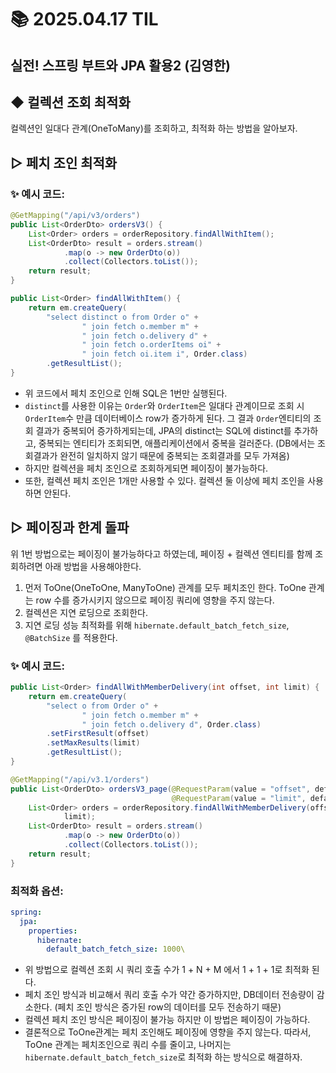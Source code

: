 # 📚 2025.04.17 TIL
## 실전! 스프링 부트와 JPA 활용2 (김영한)
##  ◆ 컬렉션 조회 최적화
컬렉션인 일대다 관계(OneToMany)를 조회하고, 최적화 하는 방법을 알아보자.

## ▷ 페치 조인 최적화
### ✨ 예시 코드:
```java
@GetMapping("/api/v3/orders")
public List<OrderDto> ordersV3() {
    List<Order> orders = orderRepository.findAllWithItem();
    List<OrderDto> result = orders.stream()
            .map(o -> new OrderDto(o))
            .collect(Collectors.toList());
    return result;
}
```
```java
public List<Order> findAllWithItem() {
    return em.createQuery(
        "select distinct o from Order o" +
                " join fetch o.member m" +
                " join fetch o.delivery d" +
                " join fetch o.orderItems oi" +
                " join fetch oi.item i", Order.class)
        .getResultList();
}
```
- 위 코드에서 페치 조인으로 인해 SQL은 1번만 실행된다.
- ```distinct```를 사용한 이유는 ```Order```와 ```OrderItem```은 일대다 관계이므로
조회 시 ```OrderItem```수 만큼 데이터베이스 row가 증가하게 된다. 그 결과 ```Order```엔티티의
조회 결과가 중복되어 증가하게되는데, JPA의 distinct는 SQL에 distinct를 추가하고,
중복되는 엔티티가 조회되면, 애플리케이션에서 중복을 걸러준다. (DB에서는 조회결과가 완전히 일치하지 않기 때문에
중복되는 조회결과를 모두 가져옴)
- 하지만 컬렉션을 페치 조인으로 조회하게되면 페이징이 불가능하다.
- 또한, 컬렉션 페치 조인은 1개만 사용할 수 있다. 컬렉션 둘 이상에 페치 조인을 사용하면 안된다.

## ▷ 페이징과 한계 돌파
위 1번 방법으로는 페이징이 불가능하다고 하였는데, 페이징 + 컬렉션 엔티티를 함께 조회하려면
아래 방법을 사용해야한다.

1. 먼저 ToOne(OneToOne, ManyToOne) 관계를 모두 페치조인 한다. ToOne 관계는 row 수를
증가시키지 않으므로 페이징 쿼리에 영향을 주지 않는다.
2. 컬렉션은 지연 로딩으로 조회한다.
3. 지연 로딩 성능 최적화를 위해 ```hibernate.default_batch_fetch_size```, ```@BatchSize```
를 적용한다.

### ✨ 예시 코드:
```java
public List<Order> findAllWithMemberDelivery(int offset, int limit) {
    return em.createQuery(
        "select o from Order o" +
                " join fetch o.member m" +
                " join fetch o.delivery d", Order.class)
        .setFirstResult(offset)
        .setMaxResults(limit)
        .getResultList();
}
```
```java
@GetMapping("/api/v3.1/orders")
public List<OrderDto> ordersV3_page(@RequestParam(value = "offset", defaultValue = "0") int offset,
                                    @RequestParam(value = "limit", defaultValue = "100") int limit) {
    List<Order> orders = orderRepository.findAllWithMemberDelivery(offset,
            limit);
    List<OrderDto> result = orders.stream()
            .map(o -> new OrderDto(o))
            .collect(Collectors.toList());
    return result;
}
```
### 최적화 옵션:
```yaml
spring:
  jpa:
    properties:
      hibernate:
        default_batch_fetch_size: 1000\
```
- 위 방법으로 컬렉션 조회 시 쿼리 호출 수가 1 + N + M 에서 1 + 1 + 1로 최적화 된다.
- 페치 조인 방식과 비교해서 쿼리 호출 수가 약간 증가하지만, DB데이터 전송량이 감소한다.
  (페치 조인 방식은 증가된 row의 데이터를 모두 전송하기 때문)
- 컬렉션 페치 조인 방식은 페이징이 불가능 하지만 이 방법은 페이징이 가능하다.
- 결론적으로 ToOne관계는 페치 조인해도 페이징에 영향을 주지 않는다. 따라서, ToOne 관계는
페치조인으로 쿼리 수를 줄이고, 나머지는 ```hibernate.default_batch_fetch_size```로
최적화 하는 방식으로 해결하자.